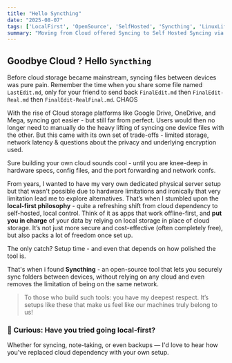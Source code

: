```yaml
---
title: "Hello Syncthing"
date: "2025-08-07"
tags: ['LocalFirst', 'OpenSource', 'SelfHosted', 'Syncthing', 'LinuxLife', 'PrivacyMatters', 'DevTools', 'HackYourSetup']
summary: "Moving from Cloud offered Syncing to Self Hosted Syncing via `Syncthing`"
---
```

## Goodbye Cloud ? Hello `Syncthing`
Before cloud storage became mainstream, syncing files between devices was pure pain. Remember the time when you share some file named `LastEdit.md`, only for your friend to send back `FinalEdit.md` then `FinalEdit-Real.md` then `FinalEdit-RealFinal.md`.
CHAOS

With the rise of Cloud storage platforms like Google Drive, OneDrive, and Mega, syncing got easier - but still far from perfect. Users would then no longer need to manually do the heavy lifting of syncing one device files with the other. But this came with its own set of trade-offs - limited storage, network latency & questions about the privacy and underlying encryption used. 

Sure building your own cloud sounds cool - until you are knee-deep in hardware specs, config files, and the port forwarding and network confs. 

From years, I wanted to have my very own dedicated physical server setup but that wasn't possible due to hardware limitations and ironically that very limitation lead me to explore alternatives. 
That’s when I stumbled upon the **local-first philosophy** - quite a refreshing shift from cloud dependency to self-hosted, local control. Think of it as apps that work offline-first,  and **put you in charge** of your data by relying on local storage in place of cloud storage. It’s not just more secure and cost-effective (often completely free), but also packs a lot of freedom once set up.

The only catch? Setup time - and even that depends on how polished the tool is.

That's when i found **Syncthing** - an open-source tool that lets you securely sync folders between devices, without relying on any cloud and even removes the limitation of being on the same network.

>To those who build such tools: you have my deepest respect. It’s setups like these that make us feel like our machines truly belong to us!

### 🚀 Curious: Have you tried going local-first?

Whether for syncing, note-taking, or even backups — I'd love to hear how you've replaced cloud dependency with your own setup.
